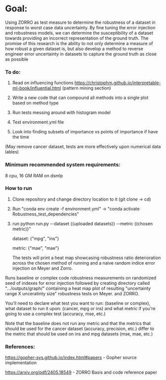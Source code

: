 # Goal:
Using ZORRO as test measure to determine the robustness of a dataset in response to worst case data uncertainty. By fine tuning the error injection and robustness models, we can determine the susceptibility of a dataset towards providing an incorrect representation of the ground truth. The promise of this research is the ability to not only determine a measure of how robust a given dataset is, but also develop a method to reverse engineer error uncertainty in datasets to capture the ground truth as close as possible


### To do:

1. Read on influencing functions https://christophm.github.io/interpretable-ml-book/influential.html (pattern mining section)

2. Write a new code that can compound all methods into a single plot based on method type

3. Run tests messing around with histogram model

4. Test environment.yml file

5. Look into finding subsets of importance vs points of importance if have the time

(May remove cancer dataset, tests are more effectively upon numerical data lables)

### Minimum recommended system requirements: 
8 cpu, 16 GM RAM on dsmlp

### How to run 
1. Clone repository and change directory location to it (git clone -> cd)
   
2. Run "conda env create -f environment.yml" -> "conda activate Robustness_test_dependencies"
   
3. run  python run.py --dataset {(uploaded datasets)} --metric {(chosen metric)}"
   

      dataset: {"mpg", "ins"}

      metric: {"mae", "mae"}


   The tests will print a heat map showcasing robustness ratio deterioration across the chosen method of running and a naive random indice error injection on Meyer and Zorro.

Runs baseline or complex code robustness measurements on randomized seed of indexes for error injection followed by creating directory called ".../outputs/graph/" containing a heat map plot of resulting "uncertainty range X unceratinty size" robustness tests on Meyer. and ZORRO.

You'll need to declare what test you want to run: (baseline or complex), what dataset to run it upon: (cancer, mpg or ins) and what metric if you're going to use a complex test (accuracy, mse, etc.)

Note that the baseline does not run any metric and that the metrics that should be used for the cancer dataset (accuracy, precision, etc.) differ to the metric that should be used on ins and mpg datasets (mse, mae, etc.)


### References:
https://gopher-sys.github.io/index.html#papers - Gopher source implementation

https://arxiv.org/pdf/2405.18549 - ZORRO Basis and code reference paper




